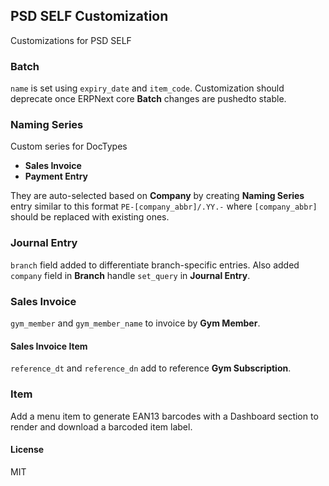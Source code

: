 ## PSD SELF Customization

Customizations for PSD SELF

### Batch

`name` is set using `expiry_date` and `item_code`. Customization should deprecate once ERPNext core **Batch** changes are pushedto stable.

### Naming Series

Custom series for DocTypes

- **Sales Invoice**
- **Payment Entry**

They are auto-selected based on **Company** by creating **Naming Series** entry similar to this format `PE-[company_abbr]/.YY.-` where `[company_abbr]` should be replaced with existing ones.

### Journal Entry

`branch` field added to differentiate branch-specific entries. Also added `company` field in **Branch** handle `set_query` in **Journal Entry**.

### Sales Invoice

`gym_member` and `gym_member_name` to invoice by **Gym Member**.

#### Sales Invoice Item

`reference_dt` and `reference_dn` add to reference **Gym Subscription**.

### Item

Add a menu item to generate EAN13 barcodes with a Dashboard section to render and download a barcoded item label.

#### License

MIT
